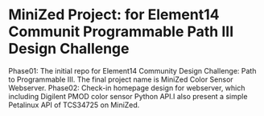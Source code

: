 # MiniZed Project: for Element14 Communit Programmable Path III Design Challenge
Phase01: The initial repo for Element14 Community Design Challenge: Path to Programmable III. 
         The final project name is MiniZed Color Sensor Webserver.
Phase02: Check-in homepage design for webserver, which including Digilent PMOD color sensor Python API.I also present a simple Petalinux API of TCS34725 
          on MiniZed.
